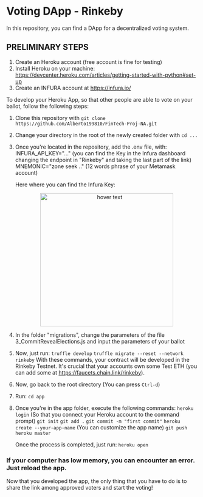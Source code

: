 # Voting DApp - Rinkeby

In this repository, you can find a DApp for a decentralized voting system.

## PRELIMINARY STEPS

1) Create an Heroku account (free account is fine for testing)
2) Install Heroku on your machine: https://devcenter.heroku.com/articles/getting-started-with-python#set-up
3) Create an INFURA account at https://infura.io/

To develop your Heroku App, so that other people are able to vote on your ballot, follow the following steps:

1) Clone this repository with `git clone https://github.com/Alberto199810/FinTech-Proj-NA.git`
2) Change your directory in the root of the newly created folder with `cd ...`
3) Once you're located in the repository, add the .env file, with:
   INFURA_API_KEY="..." (you can find the Key in the Infura dashboard changing the endpoint in "Rinkeby" and taking the last part of the link)
   MNEMONIC="zone seek .." (12 words phrase of your Metamask account)
   
   Here where you can find the Infura Key:
   <p align="center">
   <img src="C:\Users\alber\Desktop\Immagine" width="350" title="hover text">
   </p>
   
4) In the folder "migrations", change the parameters of the file 3_CommitRevealElections.js and input the parameters of your ballot
5) Now, just run:
   `truffle develop`
   `truffle migrate --reset --network rinkeby`
   With these commands, your contract will be developed in the Rinkeby Testnet. It's crucial that your accounts own some Test ETH (you can add some at https://faucets.chain.link/rinkeby).
6) Now, go back to the root directory (You can press `Ctrl-d`)
7) Run: `cd app`
8) Once you're in the app folder, execute the following commands:
   `heroku login` (So that you connect your Heroku account to the command prompt)
   `git init`
   `git add .`
   `git commit -m "first commit"`
   `heroku create --your-app-name` (You can customize the app name)
   `git push heroku master`
   
   Once the process is completed, just run:
   `heroku open`
   
### If your computer has low memory, you can encounter an error. Just reload the app.

Now that you developed the app, the only thing that you have to do is to share the link among approved voters and start the voting!   
